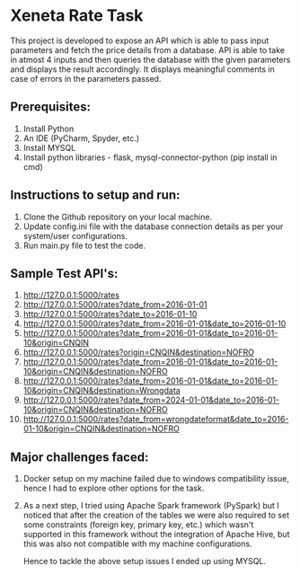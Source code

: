 # Xeneta Rate Task

This project is developed to expose an API which is able to pass input parameters and fetch the price details from a database.
API is able to take in atmost 4 inputs and then queries the database with the given parameters and displays the result accordingly.
It displays meaningful comments in case of errors in the parameters passed.

## Prerequisites:

1. Install Python
2. An IDE (PyCharm, Spyder, etc.)
3. Install MYSQL
4. Install python libraries - flask, mysql-connector-python (pip install in cmd)

## Instructions to setup and run:

1. Clone the Github repository on your local machine.
2. Update config.ini file with the database connection details as per your system/user configurations.
3. Run main.py file to test the code.


## Sample Test API's:

1. http://127.0.0.1:5000/rates
2. http://127.0.0.1:5000/rates?date_from=2016-01-01
3. http://127.0.0.1:5000/rates?date_to=2016-01-10
4. http://127.0.0.1:5000/rates?date_from=2016-01-01&date_to=2016-01-10
5. http://127.0.0.1:5000/rates?date_from=2016-01-01&date_to=2016-01-10&origin=CNQIN
6. http://127.0.0.1:5000/rates?origin=CNQIN&destination=NOFRO
7. http://127.0.0.1:5000/rates?date_from=2016-01-01&date_to=2016-01-10&origin=CNQIN&destination=NOFRO
8. http://127.0.0.1:5000/rates?date_from=2016-01-01&date_to=2016-01-10&origin=CNQIN&destination=Wrongdata
9. http://127.0.0.1:5000/rates?date_from=2024-01-01&date_to=2016-01-10&origin=CNQIN&destination=NOFRO
10. http://127.0.0.1:5000/rates?date_from=wrongdateformat&date_to=2016-01-10&origin=CNQIN&destination=NOFRO


## Major challenges faced:

1. Docker setup on my machine failed due to windows compatibility issue, hence I had to explore other options for the task.
2. As a next step, I tried using Apache Spark framework (PySpark) but I noticed that after the creation of the tables we were also required to set some constraints (foreign key, primary key, etc.) which wasn't supported in this framework without the integration of Apache Hive, but this was also not compatible with my machine configurations.

   Hence to tackle the above setup issues I ended up using MYSQL.
